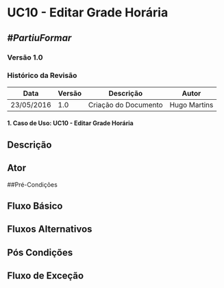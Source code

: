 # **UC10 - Editar Grade Horária**

##  ***#PartiuFormar***

### **Versão 1.0**

### Histórico da Revisão
Data|Versão|Descrição|Autor
-----|------|---------|-------
23/05/2016| 1.0 |Criação do Documento | Hugo Martins

#### 1. Caso de Uso: UC10 - Editar Grade Horária

## Descrição


## Ator


##Pré-Condições


## Fluxo Básico 

## Fluxos Alternativos

## Pós Condições

## Fluxo de Exceção
  